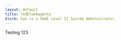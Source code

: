 ```yaml
---
layout: default
title: redbluemagenta
blurb: Ian is a SAGE Level II System Administrator.
---
```


Testing 123